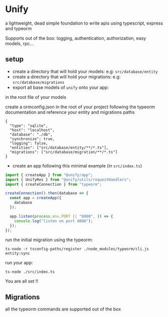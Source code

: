 # Unify

a lightweight, dead simple foundation to write apis using typescript, express and typeorm

Supports out of the box: logging, authentication, authorization, easy models, rpc...

## setup

- create a directory that will hold your models: e.g: `src/database/entity`
- create a directory that will hold your migrations: e.g: `src/database/migrations`
- export all base models of `unify` onto your app:

in the root file of your models

create a ormconfig.json in the root of your project following the typeorm documentation and reference your entity and migrations paths

```
{
  "type": "sqlite",
  "host": "localhost",
  "database": "./db",
  "synchronize": true,
  "logging": false,
  "entities": ["src/database/entity/**/*.ts"],
  "migrations": ["src/database/migration/**/*.ts"]
}

```

- create an app following this minimal example (in `src/index.ts`)

```ts
import { createApp } from "@unify/app";
import { UnifyRes } from "@unify/utils/requestHandlers";
import { createConnection } from "typeorm";

createConnection().then(database => {
  const app = createApp({
    database
  });

  app.listen(process.env.PORT || "8080", () => {
    console.log("listen on port 8080");
  });
});
```

run the initial migration using the typeorm:

```
ts-node -r tsconfig-paths/register ./node_modules/typeorm/cli.js entity:sync
```

run your app:

```
ts-node ./src/index.ts
```

You are all set !!

## Migrations

all the typeorm commands are supported out of the box
